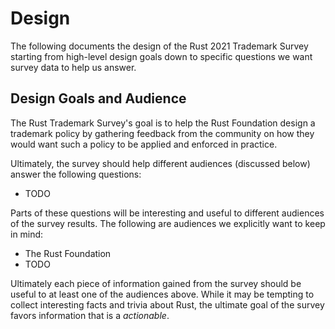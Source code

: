 # Design

The following documents the design of the Rust 2021 Trademark Survey starting
from high-level design goals down to specific questions we want survey data to
help us answer.

## Design Goals and Audience

The Rust Trademark Survey's goal is to help the Rust Foundation design a
trademark policy by gathering feedback from the community on how they would
want such a policy to be applied and enforced in practice.

Ultimately, the survey should help different audiences (discussed below) answer
the following questions:

* TODO

Parts of these questions will be interesting and useful to different audiences
of the survey results. The following are audiences we explicitly want to keep
in mind:

* The Rust Foundation
* TODO

Ultimately each piece of information gained from the survey should be useful to
at least one of the audiences above. While it may be tempting to collect
interesting facts and trivia about Rust, the ultimate goal of the survey favors
information that is a *actionable*.
